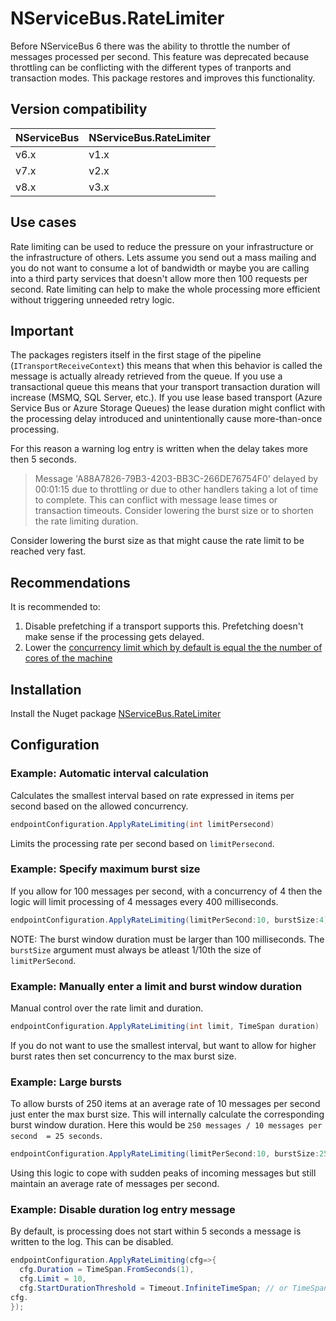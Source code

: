 # NServiceBus.RateLimiter

Before NServiceBus 6 there was the ability to throttle the number of messages processed per second. This feature was deprecated because throttling can be conflicting with the different types of tranports and transaction modes. This package restores and improves this functionality.


## Version compatibility

NServiceBus | NServiceBus.RateLimiter
------------|------------------------
v6.x        | v1.x
v7.x        | v2.x
v8.x        | v3.x

## Use cases

Rate limiting can be used to reduce the pressure on your infrastructure or the infrastructure of others. Lets assume you send out a mass mailing and you do not want to consume a lot of bandwidth or maybe you are calling into a third party services that doesn't allow more then 100 requests per second. Rate limiting can help to make the whole processing more efficient without triggering unneeded retry logic.


## Important

The packages registers itself in the first stage of the pipeline (`ITransportReceiveContext`) this means that when this behavior is called the message is actually already retrieved from the queue. If you use a transactional queue this means that your transport transaction duration will increase (MSMQ, SQL Server, etc.). If you use lease based transport (Azure Service Bus or Azure Storage Queues) the lease duration might conflict with the processing delay introduced and unintentionally cause more-than-once processing.

For this reason a warning log entry is written when the delay takes more then 5 seconds.

> Message 'A88A7826-79B3-4203-BB3C-266DE76754F0' delayed by 00:01:15 due to throttling or due to other handlers taking a lot of time to complete.  This can conflict with message lease times or transaction timeouts. Consider lowering the burst size or to shorten the rate limiting duration.

Consider lowering the burst size as that might cause the rate limit to be reached very fast.

## Recommendations

It is recommended to:

1. Disable prefetching if a transport supports this. Prefetching doesn't make sense if the processing gets delayed.
2. Lower the [concurrency limit which by default is equal the the number of cores of the machine](https://docs.particular.net/nservicebus/operations/tuning)

## Installation

Install the Nuget package [NServiceBus.RateLimiter](https://www.nuget.org/packages/NServiceBus.RateLimiter)

## Configuration

### Example: Automatic interval calculation

Calculates the smallest interval based on rate expressed in items per second based on the allowed concurrency.

```c#
endpointConfiguration.ApplyRateLimiting(int limitPersecond)
```

Limits the processing rate per second based on `limitPersecond`.

### Example: Specify maximum burst size

If you allow for 100 messages per second, with a concurrency of 4 then the logic will limit processing of 4 messages every 400 milliseconds.

```c#
endpointConfiguration.ApplyRateLimiting(limitPerSecond:10, burstSize:4);
```

NOTE: The burst window duration must be larger than 100 milliseconds. The `burstSize` argument must always be atleast 1/10th the size of `limitPerSecond`.

### Example: Manually enter a limit and burst window duration


Manual control over the rate limit and duration.

```c#
endpointConfiguration.ApplyRateLimiting(int limit, TimeSpan duration)
```

If you do not want to use the smallest interval, but want to allow for higher burst rates then set concurrency to the max burst size.

### Example: Large bursts

To allow bursts of 250 items at an average rate of 10 messages per second just enter the max burst size. This will internally calculate the corresponding burst window duration. Here this would be `250 messages / 10 messages per second  = 25 seconds`.

```c#
endpointConfiguration.ApplyRateLimiting(limitPerSecond:10, burstSize:250);
```

Using this logic to cope with sudden peaks of incoming messages but still maintain an average  rate of messages per second.

### Example: Disable duration log entry message

By default, is processing does not start within 5 seconds a message is written to the log. This can be disabled.

```c#
endpointConfiguration.ApplyRateLimiting(cfg=>{
  cfg.Duration = TimeSpan.FromSeconds(1),
  cfg.Limit = 10,
  cfg.StartDurationThreshold = Timeout.InfiniteTimeSpan; // or TimeSpan.FromMilliseconds(-1);
cfg.
});
```